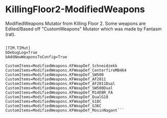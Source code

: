 # KillingFloor2-ModifiedWeapons
ModifiedWeapons Mutator from Killing Floor 2.
Some weapons are Edited/Based off "CustomWeapons" Mutator which was made by Fantasm (rat).

```?mutator=ModifiedWeapons.ModifiedWeapons

[TIM.TIMut]
bDebugLog=True
bAddNewWeaponsToConfig=True

CustomItems=ModifiedWeapons.KFWeapDef_Schneidzekk
CustomItems=ModifiedWeapons.KFWeapDef_CenterfireMB464
CustomItems=ModifiedWeapons.KFWeapDef_SW500
CustomItems=ModifiedWeapons.KFWeapDef_AF2011
CustomItems=ModifiedWeapons.KFWeapDef_AF2011Dual
CustomItems=ModifiedWeapons.KFWeapDef_SW500Dual
CustomItems=ModifiedWeapons.KFWeapDef_M14EBR_FA
CustomItems=ModifiedWeapons.KFWeapDef_DualG18
CustomItems=ModifiedWeapons.KFWeapDef_G18C
CustomItems=ModifiedWeapons.KFWeapDef_G36C
CustomItems=ModifiedWeapons.KFWeapDef_MosinNagant```
